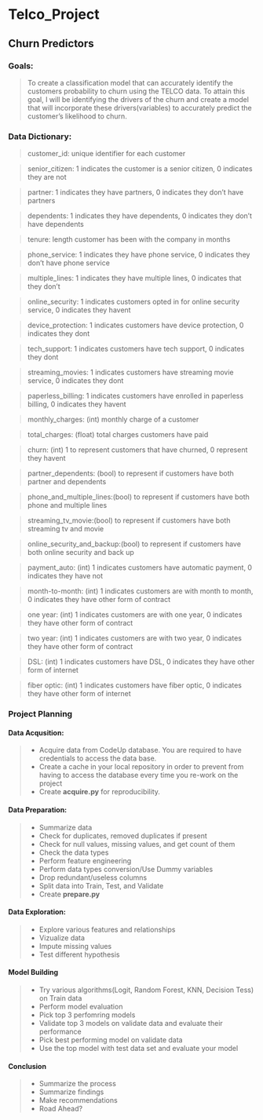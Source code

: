 # Telco_Project
## Churn Predictors
### Goals:
>	To create a classification model that can accurately identify the customers probability to churn using the TELCO data. 
>To attain this goal, I will be identifying the drivers of the churn and create a model that will incorporate these drivers(variables)
>to accurately predict the customer’s likelihood to churn. 

### Data Dictionary:
>customer_id:  unique identifier for each customer

>senior_citizen: 1 indicates the customer is a senior citizen, 0 indicates they are not

>partner: 1 indicates they have partners, 0 indicates they don’t have partners

>dependents: 1 indicates they have dependents, 0 indicates they don’t have dependents

>tenure: length customer has been with the company in months

>phone_service: 1 indicates they have phone service, 0 indicates they don’t have phone service

>multiple_lines: 1 indicates they have multiple lines, 0 indicates that they don’t

>online_security: 1 indicates customers opted in for online security service, 0  indicates they havent

>device_protection: 1 indicates customers have device protection, 0 indicates they dont

>tech_support: 1 indicates customers have tech support, 0 indicates they dont

>streaming_movies: 1 indicates customers have streaming movie service, 0 indicates they dont

>paperless_billing: 1 indicates customers have enrolled in paperless billing, 0 indicates they havent

>monthly_charges: (int) monthly charge of a customer

>total_charges: (float) total charges customers have paid

>churn: (int) 1 to represent customers that have churned, 0 represent they havent

>partner_dependents: (bool) to represent if customers have both partner and dependents

>phone_and_multiple_lines:(bool) to represent if customers have both phone and multiple lines

>streaming_tv_movie:(bool) to represent if customers have both streaming tv and movie

>online_security_and_backup:(bool) to represent if customers have both online security and back up

>payment_auto: (int) 1 indicates customers have automatic payment, 0 indicates they have not

>month-to-month: (int) 1 indicates customers are with month to month, 0 indicates they have other form of contract

>one year: (int) 1 indicates customers are with one year, 0 indicates they have other form of contract

>two year: (int) 1 indicates customers are with two year, 0 indicates they have other form of contract

>DSL: (int) 1 indicates customers have DSL, 0 indicates they have other form of internet

>fiber optic: (int) 1 indicates customers have fiber optic, 0 indicates they have other form of internet



### Project Planning

#### Data Acqusition:
> -	Acquire data from CodeUp database. You are required to have credentials to access the data base.
> - Create a cache in your local repository in order to prevent from having to access the database every time you re-work on the project
> - Create **acquire.py** for reproducibility.

#### Data Preparation:
> - Summarize data
> - Check for duplicates, removed duplicates if present
> - Check for null values, missing values, and get count of them
> - Check the data types
> - Perform feature engineering
> - Perform data types conversion/Use Dummy variables
> - Drop redundant/useless columns
> - Split data into Train, Test, and Validate
> - Create **prepare.py**

#### Data Exploration:
> - Explore various features and relationships
> - Vizualize data
> - Impute missing values
> - Test different hypothesis

#### Model Building
> - Try various algorithms(Logit, Random Forest, KNN, Decision Tess) on Train data
> - Perform model evaluation
> - Pick top 3 perfomring models
> - Validate top 3 models on validate data and evaluate their performance
> - Pick best performing model on validate data
> - Use the top model with test data set and evaluate your model

#### Conclusion
> - Summarize the process
> - Summarize findings
> - Make recommendations
> - Road Ahead?



